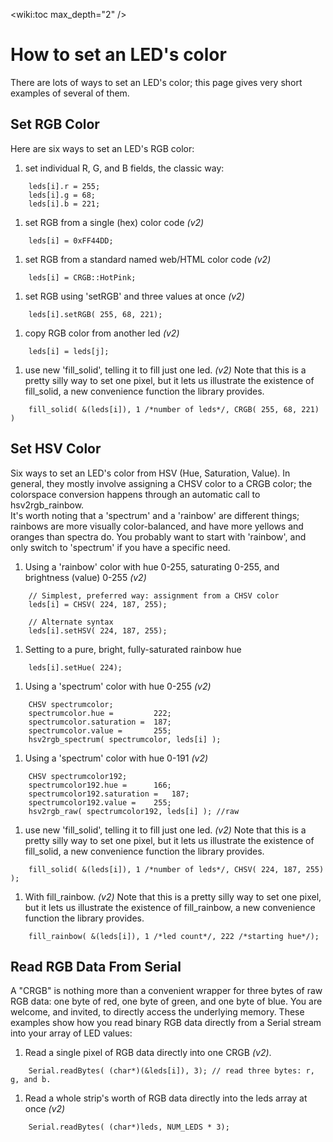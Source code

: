 <wiki:toc max_depth="2" />

# How to set an LED's color 

There are lots of ways to set an LED's color; this page gives very short examples of several of them.


## Set RGB Color 

Here are six ways to set an LED's RGB color:

 1. set individual R, G, and B fields, the classic way:
```
    leds[i].r = 255; 
    leds[i].g = 68; 
    leds[i].b = 221;
```
 1. set RGB from a single (hex) color code _(v2)_
```
    leds[i] = 0xFF44DD;
```
 1. set RGB from a standard named web/HTML color code _(v2)_
```
    leds[i] = CRGB::HotPink;
```
 1. set RGB using 'setRGB' and three values at once _(v2)_
```
    leds[i].setRGB( 255, 68, 221);
```
 1. copy RGB color from another led _(v2)_
```
    leds[i] = leds[j];
```
 1. use new 'fill_solid', telling it to fill just one led.  _(v2)_  Note that this is a pretty silly way to set one pixel, but it lets us illustrate the existence of fill_solid, a new convenience function the library provides.
```
    fill_solid( &(leds[i]), 1 /*number of leds*/, CRGB( 255, 68, 221) )
```

## Set HSV Color 

Six ways to set an LED's color from HSV (Hue, Saturation, Value).  In general, they mostly involve assigning a CHSV color to a CRGB color; the colorspace conversion happens through an automatic call to hsv2rgb_rainbow.   
It's worth noting that a 'spectrum' and a 'rainbow' are different things; rainbows are more visually color-balanced, and have more yellows and oranges than spectra do.  You probably want to start with 'rainbow', and only switch to 'spectrum' if you have a specific need.

 1. Using a 'rainbow' color with hue 0-255, saturating 0-255, and brightness (value) 0-255 _(v2)_  
```
	// Simplest, preferred way: assignment from a CHSV color
	leds[i] = CHSV( 224, 187, 255);

	// Alternate syntax
	leds[i].setHSV( 224, 187, 255);
```
 1. Setting to a pure, bright, fully-saturated rainbow hue
```
	leds[i].setHue( 224);
```
 1. Using a 'spectrum' color with hue 0-255 _(v2)_  
```
	CHSV spectrumcolor;
	spectrumcolor.hue = 		222;
	spectrumcolor.saturation = 	187;
	spectrumcolor.value = 		255;
	hsv2rgb_spectrum( spectrumcolor, leds[i] );
```
 1. Using a 'spectrum' color with hue 0-191 _(v2)_  
```
	CHSV spectrumcolor192;
	spectrumcolor192.hue = 		166;
	spectrumcolor192.saturation = 	187;
	spectrumcolor192.value = 	255;
	hsv2rgb_raw( spectrumcolor192, leds[i] ); //raw
```
 1. use new 'fill_solid', telling it to fill just one led.  _(v2)_  Note that this is a pretty silly way to set one pixel, but it lets us illustrate the existence of fill_solid, a new convenience function the library provides.
```
	fill_solid( &(leds[i]), 1 /*number of leds*/, CHSV( 224, 187, 255) );
```
 1. With fill_rainbow.  _(v2)_  Note that this is a pretty silly way to set one pixel, but it lets us illustrate the existence of fill_rainbow, a new convenience function the library provides.
```
	fill_rainbow( &(leds[i]), 1 /*led count*/, 222 /*starting hue*/);
```


## Read RGB Data From Serial 
A "CRGB" is nothing more than a convenient wrapper for three bytes of raw RGB data: one byte of red, one byte of green, and one byte of blue.  You are welcome, and invited, to directly access the underlying memory.  These examples show how you read binary RGB data directly from a Serial stream into your array of LED values:
 1. Read a single pixel of RGB data directly into one CRGB _(v2)_.  
```
    Serial.readBytes( (char*)(&leds[i]), 3); // read three bytes: r, g, and b.
```
 1. Read a whole strip's worth of RGB data directly into the leds array at once _(v2)_
```
    Serial.readBytes( (char*)leds, NUM_LEDS * 3);
```
